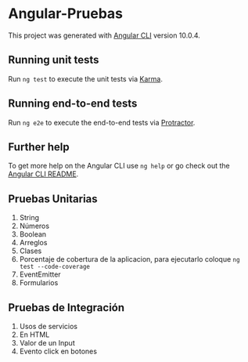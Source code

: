 # Angular-Pruebas

This project was generated with [Angular CLI](https://github.com/angular/angular-cli) version 10.0.4.


## Running unit tests

Run `ng test` to execute the unit tests via [Karma](https://karma-runner.github.io).

## Running end-to-end tests

Run `ng e2e` to execute the end-to-end tests via [Protractor](http://www.protractortest.org/).

## Further help

To get more help on the Angular CLI use `ng help` or go check out the [Angular CLI README](https://github.com/angular/angular-cli/blob/master/README.md).



## Pruebas Unitarias

1) String
2) Números
3) Boolean
4) Arreglos
5) Clases
6) Porcentaje de cobertura de la aplicacion, para ejecutarlo coloque `ng test --code-coverage`
7) EventEmitter
8) Formularios


## Pruebas de Integración

1) Usos de servicios
2) En HTML
3) Valor de un Input 
4) Evento click en botones

